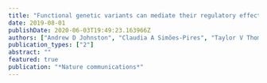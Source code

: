 ```yaml
---
title: "Functional genetic variants can mediate their regulatory effects through alteration of transcription factor binding."
date: 2019-08-01
publishDate: 2020-06-03T19:49:23.163966Z
authors: ["Andrew D Johnston", "Claudia A Simões-Pires", "Taylor V Thompson", "Masako Suzuki", "John M Greally"]
publication_types: ["2"]
abstract: ""
featured: true
publication: "*Nature communications*"
---
```


